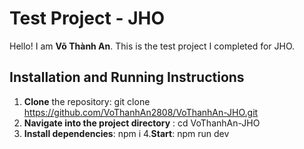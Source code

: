 # Test Project - JHO

Hello! I am **Võ Thành An**. This is the test project I completed for JHO.

## Installation and Running Instructions

1. **Clone** the repository:
  git clone https://github.com/VoThanhAn2808/VoThanhAn-JHO.git
2. **Navigate into the project directory** :
  cd VoThanhAn-JHO
3. **Install dependencies**:
  npm i
4.**Start**:
  npm run dev